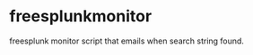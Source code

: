 freesplunkmonitor
=================

freesplunk monitor script that emails when search string found.
